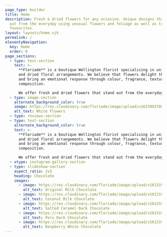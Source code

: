 ```yaml
---
page_type: builder
title: Home
description: Fresh & dried flowers for any occasion. Unique designs that stand
  out from the everyday using unusual flowers and foliage as well as traditional
  favourites.
layout: layouts/home.njk
permalink: /
eleventyNavigation:
  key: Home
  order: 0
page_sections:
  - type: text-section
    text: >-
      **Floriade** is a boutique Wellington florist specialising in unique fresh
      and dried floral arrangements. We believe that flowers delight the senses
      and bring an emotional response through colour, fragrance, texture and
      composition.

      We offer fresh and dried flowers that stand out from the everyday because we like to use unusual flowers and foliage as well as traditional favourites in our designs. Every floral arrangement we create is bespoke and individual.
  - type: image-section
    alternate_background_color: true
    image: https://res.cloudinary.com/floriade/image/upload/v1623993789/IMG_8636.heic
    alt_text: White Flowers
  - type: reviews-section
  - type: text-section
    alternate_background_color: true
    text: >-
      **Floriade** is a boutique Wellington florist specialising in unique fresh
      and dried floral arrangements. We believe that flowers delight the senses
      and bring an emotional response through colour, fragrance, texture and
      composition.

      We offer fresh and dried flowers that stand out from the everyday because we like to use unusual flowers and foliage as well as traditional favourites in our designs. Every floral arrangement we create is bespoke and individual.
  - xtype: instagram-gallery-section
  - type: slideshow-section
    aspect_ratio: 2x3
    heading: Chocolate
    images:
      - image: https://res.cloudinary.com/floriade/image/upload/v1613194579/chocolate/chocolate-3.jpg
        alt_text: Original Milk Chocolate
      - image: https://res.cloudinary.com/floriade/image/upload/v1613194575/chocolate/chocolate-2.jpg
        alt_text: Coconut Milk Chocolate
      - image: https://res.cloudinary.com/floriade/image/upload/v1613194575/chocolate/chocolate-4.jpg
        alt_text: Salted Caramel Dark Chocolate
      - image: https://res.cloudinary.com/floriade/image/upload/v1613194572/chocolate/chocolate-5.jpg
        alt_text: Peru Dark Chocolate
      - image: https://res.cloudinary.com/floriade/image/upload/v1613194571/chocolate/chocolate-1.jpg
        alt_text: Raspberry White Chocolate
---
```

